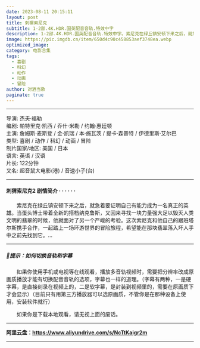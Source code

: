 ```yaml
---
date: 2023-08-11 20:15:11
layout: post
title: 刺猬索尼克
subtitle: 1-2部.4K.HDR.国英配音音轨.特效中字
description: 1-2部.4K.HDR.国英配音音轨.特效中字。索尼克在绿丘镇安顿下来之后，就急着要证明自己有能力成为一名真正的英雄。当蛋头博士带着全新的搭档纳克鲁斯，又回来寻找一块力量强大足以毁灭人类文明的翡翠的时候，他就面对了另一个严峻的考验......
image: https://pic.imgdb.cn/item/650d4c90c458853aef3748ea.webp
optimized_image: 
category: 电影合集
tags:
  - 喜剧
  - 科幻
  - 动作
  - 动画
  - 冒险
author: 对酒当歌
paginate: true
---
```


---

导演: 杰夫·福勒  
编剧: 帕特里克·凯西 / 乔什·米勒 / 约翰·惠廷顿  
主演: 詹姆斯·麦斯登 / 金·凯瑞 / 本·施瓦茨 / 提卡·森普特 / 伊德里斯·艾尔巴  
类型: 喜剧 / 动作 / 科幻 / 动画 / 冒险  
制片国家/地区: 美国 / 日本  
语言: 英语 / 汉语  
片长: 122分钟  
又名: 超音鼠大电影(港) / 音速小子(台)  

---

#### 刺猬索尼克2  剧情简介 · · · · · ·

　　索尼克在绿丘镇安顿下来之后，就急着要证明自己有能力成为一名真正的英雄。当蛋头博士带着全新的搭档纳克鲁斯，又回来寻找一块力量强大足以毁灭人类文明的翡翠的时候，他就面对了另一个严峻的考验。这次索尼克和他自己的跟班塔尔斯携手合作，一起踏上一场环游世界的冒险旅程，希望能在那块翡翠落入坏人手中之前先找到它。...

---

##### 🔔提示：如何切换音轨和字幕

　　如果你使用手机或电视等在线观看，播放多音轨视频时，需要把分辨率改成原画质播放才能有切换配音音轨的选项，字幕也一样的道理。（字幕有两种，一是硬字幕，是直接刻录在视频上的，二是软字幕，是封装到视频里的，需要在原画质下才会显示）（目前只有用第三方播放器可以选原画质，不管你是在那种设备上使用，安装软件就行）

　　如果你是下载本地观看，请无视上面的废话。

---

**阿里云盘：<https://www.aliyundrive.com/s/NcTtKaigr2m>**

---
